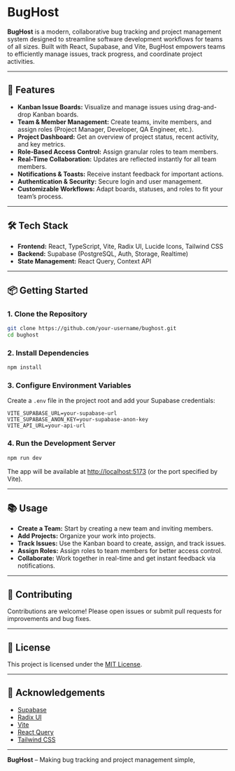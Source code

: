 # BugHost

**BugHost** is a modern, collaborative bug tracking and project management system designed to streamline software development workflows for teams of all sizes. Built with React, Supabase, and Vite, BugHost empowers teams to efficiently manage issues, track progress, and coordinate project activities.

---

## 🚀 Features

- **Kanban Issue Boards:** Visualize and manage issues using drag-and-drop Kanban boards.
- **Team & Member Management:** Create teams, invite members, and assign roles (Project Manager, Developer, QA Engineer, etc.).
- **Project Dashboard:** Get an overview of project status, recent activity, and key metrics.
- **Role-Based Access Control:** Assign granular roles to team members.
- **Real-Time Collaboration:** Updates are reflected instantly for all team members.
- **Notifications & Toasts:** Receive instant feedback for important actions.
- **Authentication & Security:** Secure login and user management.
- **Customizable Workflows:** Adapt boards, statuses, and roles to fit your team’s process.

---

## 🛠️ Tech Stack

- **Frontend:** React, TypeScript, Vite, Radix UI, Lucide Icons, Tailwind CSS
- **Backend:** Supabase (PostgreSQL, Auth, Storage, Realtime)
- **State Management:** React Query, Context API

---

## 📦 Getting Started

### 1. Clone the Repository

```bash
git clone https://github.com/your-username/bughost.git
cd bughost
```

### 2. Install Dependencies

```bash
npm install
```

### 3. Configure Environment Variables

Create a `.env` file in the project root and add your Supabase credentials:

```env
VITE_SUPABASE_URL=your-supabase-url
VITE_SUPABASE_ANON_KEY=your-supabase-anon-key
VITE_API_URL=your-api-url
```

### 4. Run the Development Server

```bash
npm run dev
```

The app will be available at [http://localhost:5173](http://localhost:5173) (or the port specified by Vite).

---

## 📚 Usage

- **Create a Team:** Start by creating a new team and inviting members.
- **Add Projects:** Organize your work into projects.
- **Track Issues:** Use the Kanban board to create, assign, and track issues.
- **Assign Roles:** Assign roles to team members for better access control.
- **Collaborate:** Work together in real-time and get instant feedback via notifications.

---

## 📝 Contributing

Contributions are welcome! Please open issues or submit pull requests for improvements and bug fixes.

---

## 📄 License

This project is licensed under the [MIT License](LICENSE).

---

## 🙏 Acknowledgements

- [Supabase](https://supabase.com/)
- [Radix UI](https://www.radix-ui.com/)
- [Vite](https://vitejs.dev/)
- [React Query](https://tanstack.com/query/latest)
- [Tailwind CSS](https://tailwindcss.com/)

---

**BugHost** – Making bug tracking and project management simple,